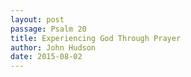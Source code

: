 ```yaml
---
layout: post
passage: Psalm 20
title: Experiencing God Through Prayer
author: John Hudson
date: 2015-08-02
--- 
```


